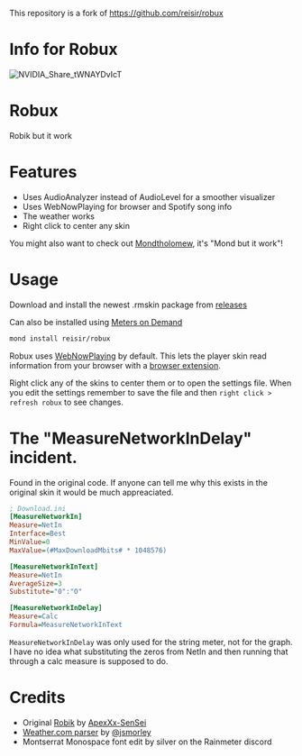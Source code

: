 This repository is a fork of https://github.com/reisir/robux 

# Info for Robux

![NVIDIA_Share_tWNAYDvIcT](https://user-images.githubusercontent.com/93496808/197343984-d9e8deb2-d3c9-4d4b-9ee9-f39243126ab5.png)

# Robux

Robik but it work

# Features

- Uses AudioAnalyzer instead of AudioLevel for a smoother visualizer
- Uses WebNowPlaying for browser and Spotify song info
- The weather works
- Right click to center any skin

You might also want to check out [Mondtholomew](https://github.com/reisir/mondtholomew), it's "Mond but it work"!

# Usage

Download and install the newest .rmskin package from [releases](https://github.com/reisir/robux/robux/releases)

Can also be installed using [Meters on Demand](https://github.com/meters-on-demand/cli)

```sh
mond install reisir/robux
```

Robux uses [WebNowPlaying](https://wnp.keifufu.dev/) by default. This lets the player skin read information from your browser with a [browser extension](https://wnp.keifufu.dev/extension/getting-started).

Right click any of the skins to center them or to open the settings file. When you edit the settings remember to save the file and then `right click > refresh robux` to see changes.

# The "MeasureNetworkInDelay" incident.

Found in the original code. If anyone can tell me why this exists in the original skin it would be much appreaciated.

```ini
; Download.ini
[MeasureNetworkIn]
Measure=NetIn
Interface=Best
MinValue=0
MaxValue=(#MaxDownloadMbits# * 1048576)

[MeasureNetworkInText]
Measure=NetIn
AverageSize=3
Substitute="0":"O"

[MeasureNetworkInDelay]
Measure=Calc
Formula=MeasureNetworkInText
```

`MeasureNetworkInDelay` was only used for the string meter, not for the graph. I have no idea what substituting the zeros from NetIn and then running that through a calc measure is supposed to do.

# Credits

- Original [Robik](https://www.deviantart.com/apexxx-sensei/art/Robik-771914763) by [ApexXx-SenSei](https://www.deviantart.com/apexxx-sensei)
- [Weather.com parser](https://forum.rainmeter.net/viewtopic.php?f=118&t=34628#p171501) by [@jsmorley](https://github.com/jsmorley)
- Montserrat Monospace font edit by silver on the Rainmeter discord
